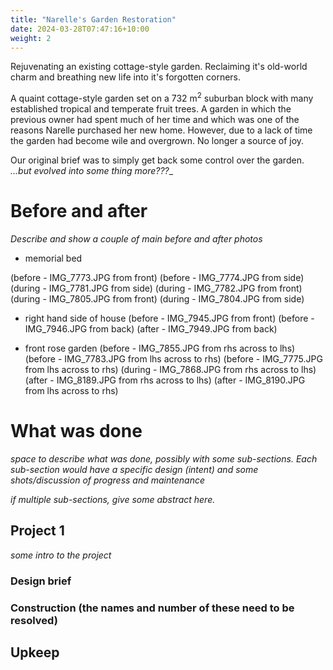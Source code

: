```yaml
---
title: "Narelle's Garden Restoration"
date: 2024-03-28T07:47:16+10:00
weight: 2
---
```


Rejuvenating an existing cottage-style garden. Reclaiming it's old-world charm and breathing new life into it's forgotten corners. 

A quaint cottage-style garden set on a 732 m<sup>2</sup> suburban block with many established tropical and temperate fruit trees. A garden in which the previous owner had spent much of her time and which was one of the reasons Narelle purchased her new home. However, due to a lack of time the garden had become wile and overgrown. No longer a source of joy.

Our original brief was to simply get back some control over the garden. _...but evolved into some thing more???__

# Before and after

_Describe and show a couple of main before and after photos_
- memorial bed

(before - IMG_7773.JPG from front)
(before - IMG_7774.JPG from side)
(during - IMG_7781.JPG from side)
(during - IMG_7782.JPG from front)
(during - IMG_7805.JPG from front)
(during - IMG_7804.JPG from side)

- right hand side of house
(before - IMG_7945.JPG from front)
(before - IMG_7946.JPG from back)
(after - IMG_7949.JPG from back)

- front rose garden
(before - IMG_7855.JPG from rhs across to lhs)
(before - IMG_7783.JPG from lhs across to rhs)
(before - IMG_7775.JPG from lhs across to rhs)
(during - IMG_7868.JPG from rhs across to lhs)
(after - IMG_8189.JPG from rhs across to lhs)
(after - IMG_8190.JPG from lhs across to rhs)





# What was done

_space to describe what was done, possibly with some sub-sections. Each sub-section would have a specific design (intent) and some shots/discussion of progress and maintenance_

_if multiple sub-sections, give some abstract here._

## Project 1

_some intro to the project_

### Design brief

### Construction (the names and number of these need to be resolved)


## Upkeep


